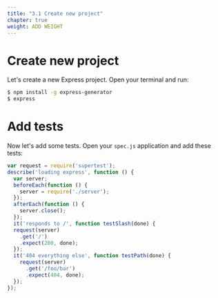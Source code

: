 ```yaml
---
title: "3.1 Create new project"
chapter: true
weight: ADD WEIGHT
---
```


# Create new project

Let's create a new Express project. Open your terminal and run:

```bash
$ npm install -g express-generator
$ express
```

# Add tests

Now let's add some tests. Open your `spec.js` application and add these tests:

```javascript
var request = require('supertest');
describe('loading express', function () {
  var server;
  beforeEach(function () {
    server = require('./server');
  });
  afterEach(function () {
    server.close();
  });
  it('responds to /', function testSlash(done) {
  request(server)
    .get('/')
    .expect(200, done);
  });
  it('404 everything else', function testPath(done) {
    request(server)
      .get('/foo/bar')
      .expect(404, done);
  });
});
```